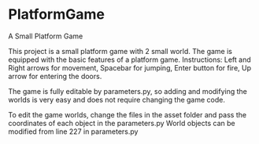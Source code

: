 # PlatformGame
A Small Platform Game

This project is a small platform game with 2 small world. The game is equipped with the basic features of a platform game.
Instructions:
Left and Right arrows for movement,
Spacebar for jumping,
Enter button for fire,
Up arrow for entering the doors.

The game is fully editable by parameters.py, so adding and modifying the worlds is very easy and does not require changing the
game code.

To edit the game worlds, change the files in the asset folder and pass the coordinates of each object in the parameters.py
World objects can be modified from line 227 in parameters.py
